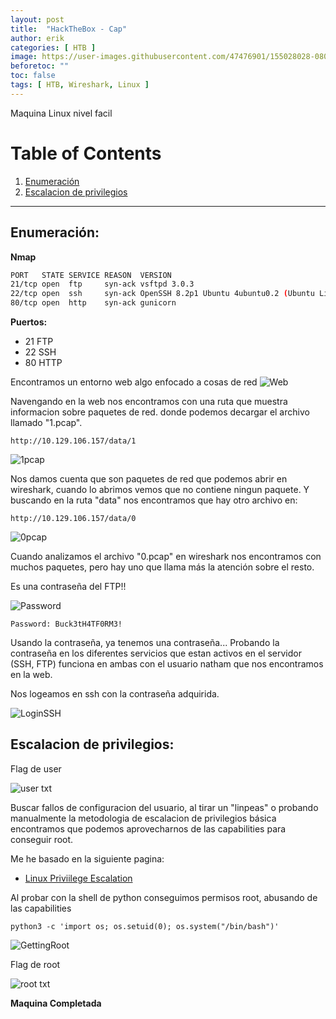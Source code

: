 ```yaml
---
layout: post
title:  "HackTheBox - Cap"
author: erik
categories: [ HTB ]
image: https://user-images.githubusercontent.com/47476901/155028028-080441a0-fed4-4803-a9f3-969c92736b41.png
beforetoc: ""
toc: false
tags: [ HTB, Wireshark, Linux ]
---
```

Maquina Linux nivel facil

# Table of Contents
1. [Enumeración](#enumeracion)
2. [Escalacion de privilegios](#escalacion)

---

## Enumeración: <a name="enumeracion"></a>


**Nmap**

```bash
PORT   STATE SERVICE REASON  VERSION
21/tcp open  ftp     syn-ack vsftpd 3.0.3
22/tcp open  ssh     syn-ack OpenSSH 8.2p1 Ubuntu 4ubuntu0.2 (Ubuntu Linux; protocol 2.0)
80/tcp open  http    syn-ack gunicorn
```

**Puertos:**
- 21 FTP
- 22 SSH
- 80 HTTP 

Encontramos un entorno web algo enfocado a cosas de red
![Web](https://user-images.githubusercontent.com/47476901/141170229-f0762df1-57c5-44bb-823b-e402b2d302e8.png)


Navengando en la web nos encontramos con una ruta que muestra informacion sobre paquetes de red. donde podemos decargar el archivo llamado "1.pcap".

```
http://10.129.106.157/data/1

```
![1pcap](https://user-images.githubusercontent.com/47476901/141170248-eea2f741-3a98-4a4e-9bb1-4f9986ab68fb.png)

Nos damos cuenta que son paquetes de red que podemos abrir en wireshark, cuando lo abrimos vemos que no contiene ningun paquete. Y buscando en la ruta "data" nos encontramos que hay otro archivo en:

```
http://10.129.106.157/data/0
```

![0pcap](https://user-images.githubusercontent.com/47476901/141170263-9a3d6f2a-42ca-4628-b94a-2977e732f491.png)


Cuando analizamos el archivo "0.pcap" en wireshark nos encontramos con muchos paquetes, pero hay uno que llama más la atención sobre el resto.

Es una contraseña del FTP!!

![Password](https://user-images.githubusercontent.com/47476901/141170277-101ce843-2cc6-47ea-bb84-9a1a9af5767b.png)


```
Password: Buck3tH4TF0RM3!
```

Usando la contraseña, ya tenemos una contraseña... Probando la contraseña en los diferentes servicios que estan activos en el servidor (SSH, FTP) funciona en ambas con el usuario natham que nos encontramos en la web.

Nos logeamos en ssh con la contraseña adquirida.

![LoginSSH](https://user-images.githubusercontent.com/47476901/141170299-30efd216-a9aa-489a-848f-0a97c841f014.png)


## Escalacion de privilegios: <a name="escalacion"></a>

Flag de user

![user txt](https://user-images.githubusercontent.com/47476901/141170309-fdc03c47-20d2-4ca1-ad48-a9b1021b64fd.png)


Buscar fallos de configuracion del usuario, al tirar un "linpeas" o probando manualmente la metodologia de escalacion de privilegios básica encontramos que podemos aprovecharnos de las capabilities para conseguir root.

Me he basado en la siguiente pagina:
- <a href="https://www.hackingarticles.in/linux-privilege-escalation-using-capabilities" target="_blank">Linux Priviilege Escalation</a>

Al probar con la shell de python conseguimos permisos root, abusando de las capabilities

```python3
python3 -c 'import os; os.setuid(0); os.system("/bin/bash")'
```

![GettingRoot](https://user-images.githubusercontent.com/47476901/141170328-c0785a8a-3b9b-458c-8d67-f4ce3f549829.png)


Flag de root

![root txt](https://user-images.githubusercontent.com/47476901/141170351-6e3d7ff6-2c59-45ba-838a-5670bd67a1f7.png)

**Maquina Completada**
